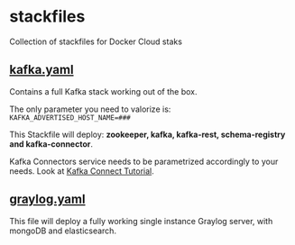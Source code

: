 # stackfiles
Collection of stackfiles for Docker Cloud staks

## [kafka.yaml](https://github.com/andrea-tomassi/stackfiles/blob/master/kafka.yaml)
Contains a full Kafka stack working out of the box.

The only parameter you need to valorize is: `KAFKA_ADVERTISED_HOST_NAME=###`

This Stackfile will deploy: **zookeeper, kafka, kafka-rest, schema-registry and kafka-connector**.

Kafka Connectors service needs to be parametrized accordingly to your needs. Look at [Kafka Connect Tutorial](http://docs.confluent.io/3.0.1/cp-docker-images/docs/tutorials/connect-avro-jdbc.html?highlight=docker).

## [graylog.yaml](https://github.com/andrea-tomassi/stackfiles/blob/master/graylog.yaml)
This file will deploy a fully working single instance Graylog server, with mongoDB and elasticsearch. 
